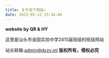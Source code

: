 ```yaml
---
title: 关于这个网站~
date: 2023-05-12 13:34:46
---
```




**website by QR & HY**


这里是汕头市金园实验中学2415届班级的班级网站


站长邮箱:[admin@dyzy.ml](mailto:admin@dyzy.ml)
**版权所有，侵权必究**